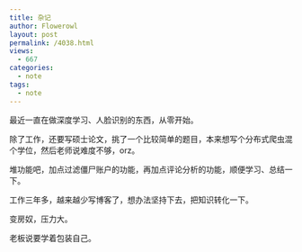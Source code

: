 ```yaml
---
title: 杂记
author: Flowerowl
layout: post
permalink: /4038.html
views:
  - 667
categories:
  - note
tags:
  - note
---
```


最近一直在做深度学习、人脸识别的东西，从零开始。

除了工作，还要写硕士论文，挑了一个比较简单的题目，本来想写个分布式爬虫混个学位，然后老师说难度不够，orz。

堆功能吧，加点过滤僵尸账户的功能，再加点评论分析的功能，顺便学习、总结一下。

工作三年多，越来越少写博客了，想办法坚持下去，把知识转化一下。

变房奴，压力大。

老板说要学着包装自己。
